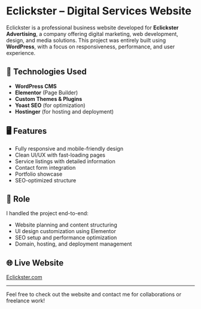 # Eclickster – Digital Services Website

Eclickster is a professional business website developed for **Eclickster Advertising**, a company offering digital marketing, web development, design, and media solutions. This project was entirely built using **WordPress**, with a focus on responsiveness, performance, and user experience.

## 🔧 Technologies Used

- **WordPress CMS**
- **Elementor** (Page Builder)
- **Custom Themes & Plugins**
- **Yoast SEO** (for optimization)
- **Hostinger** (for hosting and deployment)

## 🖥️ Features

- Fully responsive and mobile-friendly design
- Clean UI/UX with fast-loading pages
- Service listings with detailed information
- Contact form integration
- Portfolio showcase
- SEO-optimized structure

## 📌 Role

I handled the project end-to-end:
- Website planning and content structuring  
- UI design customization using Elementor  
- SEO setup and performance optimization  
- Domain, hosting, and deployment management  

## 🌐 Live Website

[Eclickster.com](https://eclickster.com)

---

Feel free to check out the website and contact me for collaborations or freelance work!
